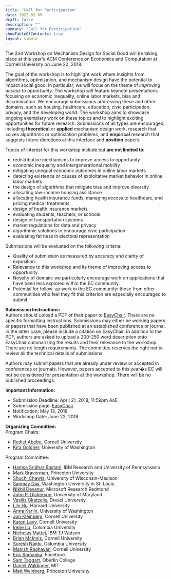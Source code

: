 ```yaml
---
title: "Call for Participation"
date: 2022-02-09
draft: false
description: ""
summary: "Call for Participation"
showTableOfContents: true
layout: simple
---
```


The 2nd Workshop on Mechanism Design for Social Good will be taking place at this year's ACM Conference on Economics and Computation at Cornell University on June 22, 2018.  
  
The goal of the workshop is to highlight work where insights from algorithms, optimization, and mechanism design have the potential to impact social good. In particular, we will focus on the theme of _improving access to opportunity_. The workshop will feature keynote presentations focusing on economic inequality, online labor markets, bias and discrimination. We encourage submissions addressing these and other domains, such as housing, healthcare, education, civic participation, privacy, and the developing world. The workshop aims to showcase ongoing exemplary work on these topics and to highlight exciting opportunities for future research. Submissions of all types are encouraged, including **theoretical** or **applied** mechanism design work, research that solves algorithmic or optimization problems, and **empirical** research that suggests future directions at this interface and **position** papers.  
  
Topics of interest for this workshop include but **are not limited to**:

*   redistributive mechanisms to improve access to opportunity
*   economic inequality and intergenerational mobility
*   mitigating unequal economic outcomes in online labor markets
*   detecting existence or causes of exploitative market behavior in online labor markets
*   the design of algorithms that mitigate bias and improve diversity
*   allocating low-income housing assistance
*   allocating health insurance funds, managing access to healthcare, and pricing medical treatments
*   design of health insurance markets
*   evaluating students, teachers, or schools
*   design of transportation systems
*   market regulations for data and privacy
*   algorithmic solutions to encourage civic participation
*   evaluating fairness in electoral representation

  
Submissions will be evaluated on the following criteria:

*   Quality of submission as measured by accuracy and clarity of exposition.
*   Relevance to this workshop and its theme of improving access to opportunity.
*   Novelty of domain: we particularly encourage work on applications that have been less explored within the EC community.
*   Potential for follow-up work in the EC community: those from other communities who feel they fit this criterion are especially encouraged to submit.

  
**Submission Instructions:**  
Authors should upload a PDF of their paper to [EasyChair](https://easychair.org/conferences/?conf=md4sg18). There are no specific formatting instructions. Submissions may either be working papers or papers that have been published at an established conference or journal. In the latter case, please include a citation on EasyChair. In addition to the PDF, authors are asked to upload a 200-250 word description onto EasyChair summarizing the results and their relevance to the workshop. There are no length requirements. The committee reserves the right not to review all the technical details of submissions.  
  
Authors may submit papers that are already under review or accepted in conferences or journals. However, papers accepted to this year�s EC will not be considered for presentation at the workshop. There will be no published proceedings.  
  
**Important Information:**

*   Submission Deadline: April 21, 2018, 11:59pm AoE
*   Submission page: [EasyChair](https://easychair.org/conferences/?conf=md4sg18)
*   Notification: May 13, 2018
*   Workshop Date: June 22, 2018

  
**Organizing Committee:**  
Program Chairs:

*   [Rediet Abebe](http://www.cs.cornell.edu/~red/), Cornell University
*   [Kira Goldner](http://homes.cs.washington.edu/~kgoldner/), University of Washington

Program Committee:

*   [Hamsa Sridhar Bastani](https://hamsabastani.github.io/), IBM Research and University of Pennsylvania
*   [Mark Braverman](http://www.cs.princeton.edu/~mbraverm/pmwiki/index.php?n=Site.Main?setview=display), Princeton University
*   [Shuchi Chawla](http://pages.cs.wisc.edu/~shuchi/), University of Wisconsin-Madison
*   [Sanmay Das](http://www.cse.wustl.edu/~sanmay/), Washington University in St. Louis
*   [Nikhil Devanur](http://www.nikhildevanur.com/), Microsoft Research Redmond
*   [John P. Dickerson](http://jpdickerson.com/), University of Maryland
*   [Vasilis Gkatzelis](https://www.cs.drexel.edu/~gkatz/), Drexel University
*   [Lily Hu](https://scholar.harvard.edu/lilyhu), Harvard University
*   [Anna Karlin](http://homes.cs.washington.edu/~karlin/), University of Washington
*   [Jon Kleinberg](https://www.cs.cornell.edu/home/kleinber/), Cornell University
*   [Karen Levy](http://www.karen-levy.net/), Cornell University
*   [Irene Lo](http://www.columbia.edu/~iyl2104/), Columbia University
*   [Nicholas Mattei](http://www.nickmattei.net/), IBM TJ Watson
*   [Brian McInnis](http://infosci.cornell.edu/forward-thinking-people/phds/brian-mcinnis), Cornell University
*   [Suresh Naidu](http://tuvalu.santafe.edu/~snaidu/), Columbia University
*   [Manish Raghavan](http://www.cs.cornell.edu/~manish/), Cornell University
*   [Eric Sodomka](https://research.fb.com/people/sodomka-eric/), Facebook
*   [Sam Taggart](http://www.samueltaggart.com/), Oberlin College
*   [Daniel Waldinger](http://economics.mit.edu/grad/dwalding), MIT
*   [Matt Weinberg](http://www.cs.princeton.edu/~smattw/), Princeton University